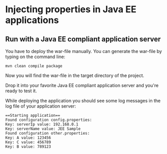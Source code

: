 # Injecting properties in Java EE applications

## Run with a Java EE compliant application server

You have to deploy the war-file manually. You can generate the war-file by typing on the command line:

	mvn clean compile package

Now you will find the war-file in the target directory of the project. 

Drop it into your favorite Java EE compliant application server and you're ready to test it.

While deploying the application you should see some log messages in the log file of your application server:

	==Starting application==
	Found configuration config.properties:
	Key: serverIp value: 192.168.0.1
	Key: serverName value: JEE Sample
	Found configuration other.properties:
	Key: A value: 123456
	Key: C value: 456789
	Key: B value: 789123
